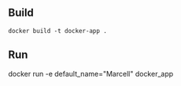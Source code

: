 ## Build
```
docker build -t docker-app .
```

## Run
docker run -e default_name="Marcell" docker_app